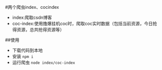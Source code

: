 #两个爬虫index、cocindex

- index:爬取csdn博客
- coc-index:使用撸爆挂机coc时，爬取coc实时数据（包括当前资源，今日抢得资源，总共抢得资源等）
  
##使用

- 下载代码到本地
- 安装
  ```npm i```
- 运行爬虫
  ```node index/coc-index```
